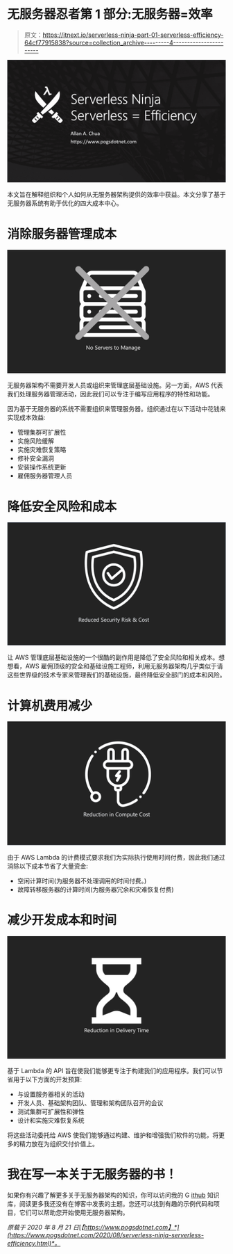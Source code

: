# 无服务器忍者第 1 部分:无服务器=效率

> 原文：<https://itnext.io/serverless-ninja-part-01-serverless-efficiency-64cf77915838?source=collection_archive---------4----------------------->

![](img/4f12d5c761713cbfd0bf531ea0b30f7c.png)

本文旨在解释组织和个人如何从无服务器架构提供的效率中获益。本文分享了基于无服务器系统有助于优化的四大成本中心。

# 消除服务器管理成本

![](img/1d013d6f81e606d3669c9af0b3e3523d.png)

无服务器架构不需要开发人员或组织来管理底层基础设施。另一方面，AWS 代表我们处理服务器管理活动，因此我们可以专注于编写应用程序的特性和功能。

因为基于无服务器的系统不需要组织来管理服务器。组织通过在以下活动中花钱来实现成本效益:

*   管理集群可扩展性
*   实施风险缓解
*   实施灾难恢复策略
*   修补安全漏洞
*   安装操作系统更新
*   雇佣服务器管理人员

# 降低安全风险和成本

![](img/57155e3ec36b5258b39fccad873dfadb.png)

让 AWS 管理底层基础设施的一个很酷的副作用是降低了安全风险和相关成本。想想看，AWS 雇佣顶级的安全和基础设施工程师，利用无服务器架构几乎类似于请这些世界级的技术专家来管理我们的基础设施，最终降低安全部门的成本和风险。

# 计算机费用减少

![](img/a5417938e33525a8d5acd5aee2acbe0a.png)

由于 AWS Lambda 的计费模式要求我们为实际执行使用时间付费，因此我们通过消除以下成本节省了大量资金:

*   空闲计算时间(为服务器不处理调用的时间付费。)
*   故障转移服务器的计算时间(为服务器冗余和灾难恢复付费)

# 减少开发成本和时间

![](img/52e0f44b57e6ef59cdb250d9178f0e1c.png)

基于 Lambda 的 API 旨在使我们能够更专注于构建我们的应用程序。我们可以节省用于以下方面的开发预算:

*   与设置服务器相关的活动
*   开发人员、基础架构团队、管理和架构团队召开的会议
*   测试集群可扩展性和弹性
*   设计和实施灾难恢复系统

将这些活动委托给 AWS 使我们能够通过构建、维护和增强我们软件的功能，将更多的精力放在为组织交付价值上。

# 我在写一本关于无服务器的书！

如果你有兴趣了解更多关于无服务器架构的知识，你可以访问我的 G [ithub](https://github.com/allanchua101/serverless-ninja) 知识库，阅读更多我还没有在博客中发表的主题。您还可以找到有趣的示例代码和项目，它们可以帮助您开始使用无服务器架构。

*原载于 2020 年 8 月 21 日*[*【https://www.pogsdotnet.com】*](https://www.pogsdotnet.com/2020/08/serverless-ninja-serverless-efficiency.html)*。*